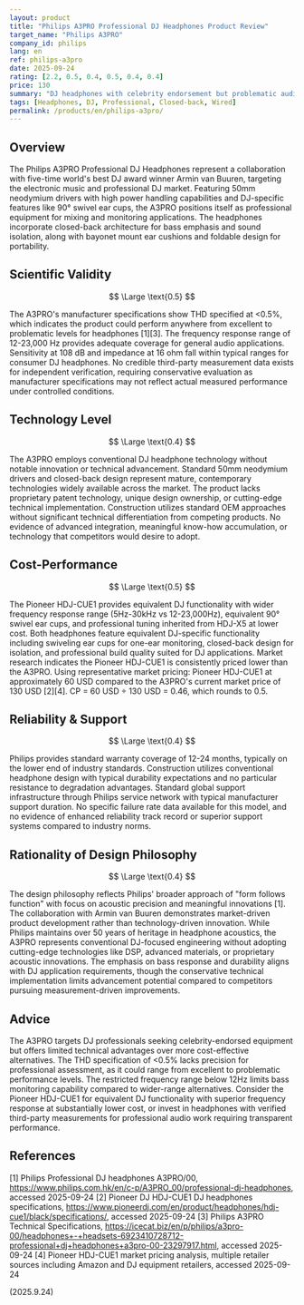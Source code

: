 ```yaml
---
layout: product
title: "Philips A3PRO Professional DJ Headphones Product Review"
target_name: "Philips A3PRO"
company_id: philips
lang: en
ref: philips-a3pro
date: 2025-09-24
rating: [2.2, 0.5, 0.4, 0.5, 0.4, 0.4]
price: 130
summary: "DJ headphones with celebrity endorsement but problematic audio specifications and limited cost-performance value"
tags: [Headphones, DJ, Professional, Closed-back, Wired]
permalink: /products/en/philips-a3pro/
---
```


## Overview

The Philips A3PRO Professional DJ Headphones represent a collaboration with five-time world's best DJ award winner Armin van Buuren, targeting the electronic music and professional DJ market. Featuring 50mm neodymium drivers with high power handling capabilities and DJ-specific features like 90° swivel ear cups, the A3PRO positions itself as professional equipment for mixing and monitoring applications. The headphones incorporate closed-back architecture for bass emphasis and sound isolation, along with bayonet mount ear cushions and foldable design for portability.

## Scientific Validity

$$ \Large \text{0.5} $$

The A3PRO's manufacturer specifications show THD specified at <0.5%, which indicates the product could perform anywhere from excellent to problematic levels for headphones [1][3]. The frequency response range of 12-23,000 Hz provides adequate coverage for general audio applications. Sensitivity at 108 dB and impedance at 16 ohm fall within typical ranges for consumer DJ headphones. No credible third-party measurement data exists for independent verification, requiring conservative evaluation as manufacturer specifications may not reflect actual measured performance under controlled conditions.

## Technology Level

$$ \Large \text{0.4} $$

The A3PRO employs conventional DJ headphone technology without notable innovation or technical advancement. Standard 50mm neodymium drivers and closed-back design represent mature, contemporary technologies widely available across the market. The product lacks proprietary patent technology, unique design ownership, or cutting-edge technical implementation. Construction utilizes standard OEM approaches without significant technical differentiation from competing products. No evidence of advanced integration, meaningful know-how accumulation, or technology that competitors would desire to adopt.

## Cost-Performance

$$ \Large \text{0.5} $$

The Pioneer HDJ-CUE1 provides equivalent DJ functionality with wider frequency response range (5Hz-30kHz vs 12-23,000Hz), equivalent 90° swivel ear cups, and professional tuning inherited from HDJ-X5 at lower cost. Both headphones feature equivalent DJ-specific functionality including swiveling ear cups for one-ear monitoring, closed-back design for isolation, and professional build quality suited for DJ applications. Market research indicates the Pioneer HDJ-CUE1 is consistently priced lower than the A3PRO. Using representative market pricing: Pioneer HDJ-CUE1 at approximately 60 USD compared to the A3PRO's current market price of 130 USD [2][4]. CP = 60 USD ÷ 130 USD = 0.46, which rounds to 0.5.

## Reliability & Support

$$ \Large \text{0.4} $$

Philips provides standard warranty coverage of 12-24 months, typically on the lower end of industry standards. Construction utilizes conventional headphone design with typical durability expectations and no particular resistance to degradation advantages. Standard global support infrastructure through Philips service network with typical manufacturer support duration. No specific failure rate data available for this model, and no evidence of enhanced reliability track record or superior support systems compared to industry norms.

## Rationality of Design Philosophy

$$ \Large \text{0.4} $$

The design philosophy reflects Philips' broader approach of "form follows function" with focus on acoustic precision and meaningful innovations [1]. The collaboration with Armin van Buuren demonstrates market-driven product development rather than technology-driven innovation. While Philips maintains over 50 years of heritage in headphone acoustics, the A3PRO represents conventional DJ-focused engineering without adopting cutting-edge technologies like DSP, advanced materials, or proprietary acoustic innovations. The emphasis on bass response and durability aligns with DJ application requirements, though the conservative technical implementation limits advancement potential compared to competitors pursuing measurement-driven improvements.

## Advice

The A3PRO targets DJ professionals seeking celebrity-endorsed equipment but offers limited technical advantages over more cost-effective alternatives. The THD specification of <0.5% lacks precision for professional assessment, as it could range from excellent to problematic performance levels. The restricted frequency range below 12Hz limits bass monitoring capability compared to wider-range alternatives. Consider the Pioneer HDJ-CUE1 for equivalent DJ functionality with superior frequency response at substantially lower cost, or invest in headphones with verified third-party measurements for professional audio work requiring transparent performance.

## References

[1] Philips Professional DJ headphones A3PRO/00, https://www.philips.com.hk/en/c-p/A3PRO_00/professional-dj-headphones, accessed 2025-09-24
[2] Pioneer DJ HDJ-CUE1 DJ headphones specifications, https://www.pioneerdj.com/en/product/headphones/hdj-cue1/black/specifications/, accessed 2025-09-24
[3] Philips A3PRO Technical Specifications, https://icecat.biz/en/p/philips/a3pro-00/headphones+-+headsets-6923410728712-professional+dj+headphones+a3pro-00-23297917.html, accessed 2025-09-24
[4] Pioneer HDJ-CUE1 market pricing analysis, multiple retailer sources including Amazon and DJ equipment retailers, accessed 2025-09-24

(2025.9.24)